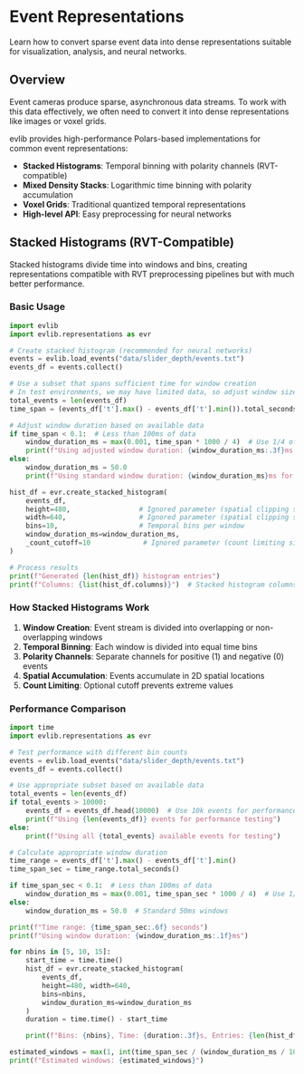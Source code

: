 # Event Representations

Learn how to convert sparse event data into dense representations suitable for visualization, analysis, and neural networks.

## Overview

Event cameras produce sparse, asynchronous data streams. To work with this data effectively, we often need to convert it into dense representations like images or voxel grids.

evlib provides high-performance Polars-based implementations for common event representations:

- **Stacked Histograms**: Temporal binning with polarity channels (RVT-compatible)
- **Mixed Density Stacks**: Logarithmic time binning with polarity accumulation
- **Voxel Grids**: Traditional quantized temporal representations
- **High-level API**: Easy preprocessing for neural networks

## Stacked Histograms (RVT-Compatible)

Stacked histograms divide time into windows and bins, creating representations compatible with RVT preprocessing pipelines but with much better performance.

### Basic Usage

```python
import evlib
import evlib.representations as evr

# Create stacked histogram (recommended for neural networks)
events = evlib.load_events("data/slider_depth/events.txt")
events_df = events.collect()

# Use a subset that spans sufficient time for window creation
# In test environments, we may have limited data, so adjust window size
total_events = len(events_df)
time_span = (events_df['t'].max() - events_df['t'].min()).total_seconds()

# Adjust window duration based on available data
if time_span < 0.1:  # Less than 100ms of data
    window_duration_ms = max(0.001, time_span * 1000 / 4)  # Use 1/4 of available time, min 1μs
    print(f"Using adjusted window duration: {window_duration_ms:.3f}ms for {total_events} events")
else:
    window_duration_ms = 50.0
    print(f"Using standard window duration: {window_duration_ms}ms for {total_events} events")

hist_df = evr.create_stacked_histogram(
    events_df,
    height=480,                 # Ignored parameter (spatial clipping simplified)
    width=640,                  # Ignored parameter (spatial clipping simplified)
    bins=10,                    # Temporal bins per window
    window_duration_ms=window_duration_ms,
    _count_cutoff=10             # Ignored parameter (count limiting simplified)
)

# Process results
print(f"Generated {len(hist_df)} histogram entries")
print(f"Columns: {list(hist_df.columns)}")  # Stacked histogram columns
```

### How Stacked Histograms Work

1. **Window Creation**: Event stream is divided into overlapping or non-overlapping windows
2. **Temporal Binning**: Each window is divided into equal time bins
3. **Polarity Channels**: Separate channels for positive (1) and negative (0) events
4. **Spatial Accumulation**: Events accumulate in 2D spatial locations
5. **Count Limiting**: Optional cutoff prevents extreme values

### Performance Comparison

```python
import time
import evlib.representations as evr

# Test performance with different bin counts
events = evlib.load_events("data/slider_depth/events.txt")
events_df = events.collect()

# Use appropriate subset based on available data
total_events = len(events_df)
if total_events > 10000:
    events_df = events_df.head(10000)  # Use 10k events for performance testing
    print(f"Using {len(events_df)} events for performance testing")
else:
    print(f"Using all {total_events} available events for testing")

# Calculate appropriate window duration
time_range = events_df['t'].max() - events_df['t'].min()
time_span_sec = time_range.total_seconds()

if time_span_sec < 0.1:  # Less than 100ms of data
    window_duration_ms = max(0.001, time_span_sec * 1000 / 4)  # Use 1/4 of available time, min 1μs
else:
    window_duration_ms = 50.0  # Standard 50ms windows

print(f"Time range: {time_span_sec:.6f} seconds")
print(f"Using window duration: {window_duration_ms:.1f}ms")

for nbins in [5, 10, 15]:
    start_time = time.time()
    hist_df = evr.create_stacked_histogram(
        events_df,
        height=480, width=640,
        bins=nbins,
        window_duration_ms=window_duration_ms
    )
    duration = time.time() - start_time

    print(f"Bins: {nbins}, Time: {duration:.3f}s, Entries: {len(hist_df)}")

estimated_windows = max(1, int(time_span_sec / (window_duration_ms / 1000)))
print(f"Estimated windows: {estimated_windows}")
```

